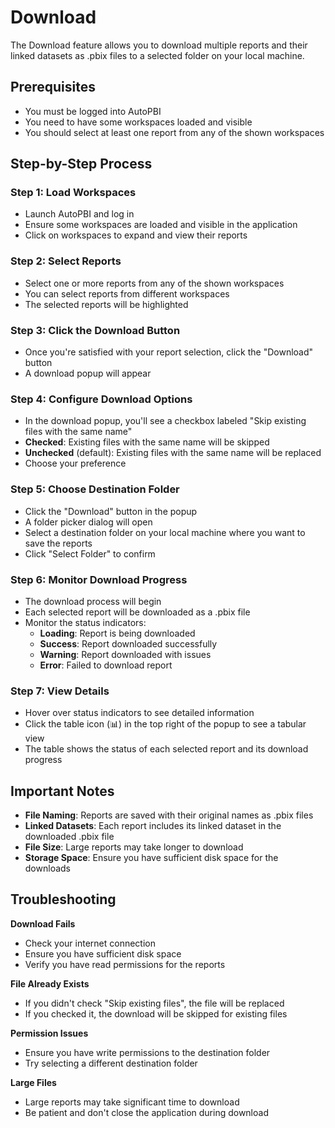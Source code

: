 # Download

The Download feature allows you to download multiple reports and their linked datasets as .pbix files to a selected folder on your local machine.

## Prerequisites

- You must be logged into AutoPBI
- You need to have some workspaces loaded and visible
- You should select at least one report from any of the shown workspaces

## Step-by-Step Process

### Step 1: Load Workspaces
- Launch AutoPBI and log in
- Ensure some workspaces are loaded and visible in the application
- Click on workspaces to expand and view their reports

### Step 2: Select Reports
- Select one or more reports from any of the shown workspaces
- You can select reports from different workspaces
- The selected reports will be highlighted

### Step 3: Click the Download Button
- Once you're satisfied with your report selection, click the "Download" button
- A download popup will appear

### Step 4: Configure Download Options
- In the download popup, you'll see a checkbox labeled "Skip existing files with the same name"
- **Checked**: Existing files with the same name will be skipped
- **Unchecked** (default): Existing files with the same name will be replaced
- Choose your preference

### Step 5: Choose Destination Folder
- Click the "Download" button in the popup
- A folder picker dialog will open
- Select a destination folder on your local machine where you want to save the reports
- Click "Select Folder" to confirm

### Step 6: Monitor Download Progress
- The download process will begin
- Each selected report will be downloaded as a .pbix file
- Monitor the status indicators:
  - **Loading**: Report is being downloaded
  - **Success**: Report downloaded successfully
  - **Warning**: Report downloaded with issues
  - **Error**: Failed to download report

### Step 7: View Details
- Hover over status indicators to see detailed information
- Click the table icon (📊) in the top right of the popup to see a tabular view
- The table shows the status of each selected report and its download progress

## Important Notes

- **File Naming**: Reports are saved with their original names as .pbix files
- **Linked Datasets**: Each report includes its linked dataset in the downloaded .pbix file
- **File Size**: Large reports may take longer to download
- **Storage Space**: Ensure you have sufficient disk space for the downloads

## Troubleshooting

**Download Fails**
- Check your internet connection
- Ensure you have sufficient disk space
- Verify you have read permissions for the reports

**File Already Exists**
- If you didn't check "Skip existing files", the file will be replaced
- If you checked it, the download will be skipped for existing files

**Permission Issues**
- Ensure you have write permissions to the destination folder
- Try selecting a different destination folder

**Large Files**
- Large reports may take significant time to download
- Be patient and don't close the application during download 
